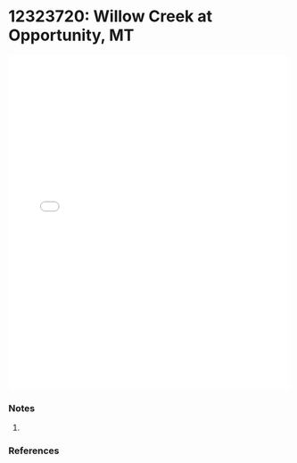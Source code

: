 # 12323720: Willow Creek at Opportunity, MT

<iframe src="/_static/stations/12323720_fdc.html" width="100%" height="600" frameborder="0"></iframe>

### Notes
1. 

### References

